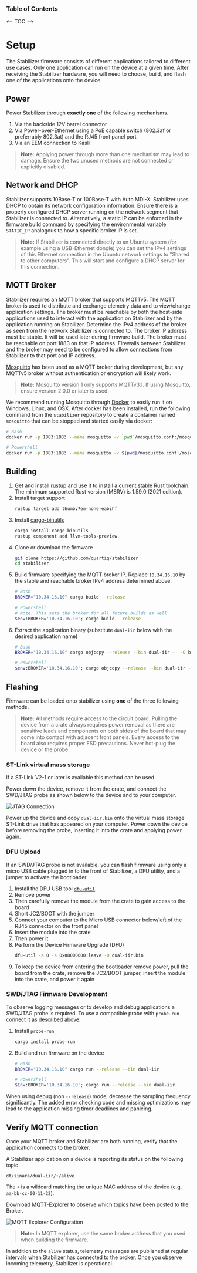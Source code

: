 ### Table of Contents

<-- TOC -->

# Setup

The Stabilizer firmware consists of different applications tailored to different use cases.
Only one application can run on the device at a given time.
After receiving the Stabilizer hardware, you will need to choose, build, and flash one
of the applications onto the device.

## Power

Power Stabilizer through **exactly one** of the following mechanisms.

1. Via the backside 12V barrel connector
2. Via Power-over-Ethernet using a PoE capable switch (802.3af or preferrably
   802.3at) and the RJ45 front panel port
3. Via an EEM connection to Kasli

> **Note:** Applying power through more than one mechanism may lead to damage.
> Ensure the two unused methods are not connected or explicitly disabled.

## Network and DHCP

Stabilizer supports 10Base-T or 100Base-T with Auto MDI-X.
Stabilizer uses DHCP to obtain its network configuration information. Ensure there is a
properly configured DHCP server running on the network segment that Stabilizer is
connected to.
Alternatively, a static IP can be enforced in the firmware build command by specifying
the environmental variable `STATIC_IP` analogous to how a specific broker IP is set.

> **Note:** If Stabilizer is connected directly to an Ubuntu system (for example using a USB-Ethernet dongle) 
you can set the IPv4 settings of this Ethernet connection in the Ubuntu network settings to
"Shared to other computers". This will start and configure a DHCP server for this connection.  

## MQTT Broker

Stabilizer requires an MQTT broker that supports MQTTv5.
The MQTT broker is used to distribute and exchange elemetry data and to view/change application settings.
The broker must be reachable by both the host-side applications used to
interact with the application on Stabilizer and by the application running on Stabilizer.
Determine the IPv4 address of the broker as seen from the network Stabilizer is
connected to. The broker IP address must be stable. It will be used later
during firmware build.
The broker must be reachable on port 1883 on that IP address.
Firewalls between Stabilizer and the broker may need to be configured to
allow connections from Stabilizer to that port and IP address.

[Mosquitto](https://mosquitto.org/) has been used as a MQTT broker during development,
but any MQTTv5 broker without  authentication or encryption will likely work.

> **Note:** Mosquitto version 1 only supports MQTTv3.1. If using Mosquitto, ensure version 2.0.0 or
> later is used.

We recommend running Mosquitto through [Docker](https://docker.com) to easily run it on
Windows, Linux, and OSX. After docker has been installed, run the following command from
the `stabilizer` repository to create a container named `mosquitto` that can be stopped
and started easily via docker:
```bash
# Bash
docker run -p 1883:1883 --name mosquitto -v `pwd`/mosquitto.conf:/mosquitto/config/mosquitto.conf -v /mosquitto/data -v /mosquitto/log eclipse-mosquitto:2

# Powershell
docker run -p 1883:1883 --name mosquitto -v ${pwd}/mosquitto.conf:/mosquitto/config/mosquitto.conf -v /mosquitto/data -v /mosquitto/log eclipse-mosquitto:2
```

## Building

1. Get and install [rustup](https://rustup.rs/) and use it to install a current stable Rust toolchain.
    The minimum supported Rust version (MSRV) is 1.59.0 (2021 edition).
1. Install target support
    ```bash
    rustup target add thumbv7em-none-eabihf
    ```
1. Install [cargo-binutils](https://github.com/rust-embedded/cargo-binutils/)
    ```bash
    cargo install cargo-binutils
    rustup component add llvm-tools-preview
    ```
1. Clone or download the firmware
    ```bash
    git clone https://github.com/quartiq/stabilizer
    cd stabilizer
    ```
1. Build firmware specifying the MQTT broker IP. Replace `10.34.16.10` by the
    stable and reachable broker IPv4 address determined above.
    ```bash
    # Bash
    BROKER="10.34.16.10" cargo build --release

    # Powershell
    # Note: This sets the broker for all future builds as well.
    $env:BROKER='10.34.16.10'; cargo build --release
    ```
1. Extract the application binary (substitute `dual-iir` below with the desired application name)
    ```bash
    # Bash
    BROKER="10.34.16.10" cargo objcopy --release --bin dual-iir -- -O binary dual-iir.bin

    # Powershell
    $env:BROKER='10.34.16.10'; cargo objcopy --release --bin dual-iir -- -O binary dual-iir.bin
    ```

## Flashing

Firmware can be loaded onto stabilizer using **one** of the three following methods.

> **Note:** All methods require access to the circuit board. Pulling the device from a
> crate always requires power removal as there are sensitive leads and components on
> both sides of the board that may come into contact with adjacent front panels.
> Every access to the board also requires proper ESD precautions. Never
> hot-plug the device or the probe.

### ST-Link virtual mass storage

If a ST-Link V2-1 or later is available this method can be used.

Power down the device, remove it from the crate, and connect the
SWD/JTAG probe as shown below to the device and to your computer.

![JTAG Connection](assets/stabilizer-jtag.jpg)

Power up the device and copy `dual-iir.bin` onto the virtual mass storage ST-Link drive
that has appeared on your computer.
Power down the device before removing the probe, inserting it into the crate
and applying power again.

### DFU Upload

If an SWD/JTAG probe is not available,
you can flash firmware using only a micro USB cable
plugged in to the front of Stabilizer, a DFU utility, and a jumper to activate
the bootloader.

1. Install the DFU USB tool [`dfu-util`](http://dfu-util.sourceforge.net)
1. Remove power
1. Then carefully remove the module from the crate to gain
    access to the board
1. Short JC2/BOOT with the jumper
1. Connect your computer to the Micro USB connector below/left of the RJ45
    connector on the front panel
1. Insert the module into the crate
1. Then power it
1. Perform the Device Firmware Upgrade (DFU)
    ```bash
    dfu-util -a 0 -s 0x08000000:leave -D dual-iir.bin
    ```
1. To keep the device from entering the bootloader remove power,
   pull the board from the crate, remove the JC2/BOOT jumper, insert the module
   into the crate, and power it again

### SWD/JTAG Firmware Development

To observe logging messages or to develop and debug applications a SWD/JTAG
probe is required. To use a compatible probe with `probe-run` connect it as
described [above](#st-link-virtual-mass-storage).

1. Install `probe-run`
    ```bash
    cargo install probe-run
    ```
2. Build and run firmware on the device
    ```bash
    # Bash
    BROKER="10.34.16.10" cargo run --release --bin dual-iir

    # Powershell
    $Env:BROKER='10.34.16.10'; cargo run --release --bin dual-iir
    ```

When using debug (non `--release`) mode, decrease the sampling frequency significantly.
The added error checking code and missing optimizations may lead to the application
missing timer deadlines and panicing.

## Verify MQTT connection

Once your MQTT broker and Stabilizer are both running, verify that the application
connects to the broker.

A Stabilizer application on a device is reporting its status on the following topic
```
dt/sinara/dual-iir/+/alive
```

The `+` is a wildcard matching the unique MAC address of the device (e.g. `aa-bb-cc-00-11-22`).

Download [MQTT-Explorer](http://mqtt-explorer.com/) to observe which topics have been posted to the
Broker.

![MQTT Explorer Configuration](assets/mqtt-explorer.png)

> **Note:** In MQTT explorer, use the same broker address that you used when building the firmware.

In addition to the `alive` status, telemetry messages are published at regular intervals
when Stabilizer has connected to the broker. Once you observe incoming telemetry,
Stabilizer is operational.
